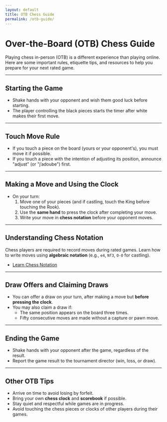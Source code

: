 ```yaml
---
layout: default
title: OTB Chess Guide
permalink: /otb-guide/
---
```


# Over-the-Board (OTB) Chess Guide <i class="fas fa-chess-board text-primary"></i>

Playing chess in-person (OTB) is a different experience than playing online. Here are some important rules, etiquette tips, and resources to help you prepare for your next rated game.

---

## **Starting the Game** <i class="fas fa-handshake text-success"></i>

- Shake hands with your opponent and wish them good luck before starting.
- The player controlling the black pieces starts the timer after white makes their first move.
  
---

## **Touch Move Rule** <i class="fas fa-hand-pointer text-danger"></i>

- If you touch a piece on the board (yours or your opponent's), you must move it if possible.
- If you touch a piece with the intention of adjusting its position, announce "adjust" (or "j’adoube") first.

---

## **Making a Move and Using the Clock** <i class="fas fa-hourglass text-info"></i>

- On your turn:
  1. Move one of your pieces (and if castling, touch the King before touching the Rook).
  2. Use the **same hand** to press the clock after completing your move.
  3. Write your move in **chess notation** before your opponent moves.

---

## **Understanding Chess Notation** <i class="fas fa-pencil-alt text-warning"></i>

Chess players are required to record moves during rated games. Learn how to write moves using **algebraic notation** (e.g., `e4`, `Nf3`, `O-O` for castling).

- [Learn Chess Notation](https://www.chess.com/terms/chess-notation)

---

## **Draw Offers and Claiming Draws** <i class="fas fa-handshake-alt text-muted"></i>

- You can offer a draw on your turn, after making a move but **before pressing the clock**.
- You may also claim a draw if:
  - The same position appears on the board three times.
  - Fifty consecutive moves are made without a capture or pawn move.

---

## **Ending the Game** <i class="fas fa-flag-checkered text-success"></i>

- Shake hands with your opponent after the game, regardless of the result.
- Report the game result to the tournament director (win, loss, or draw).

---

## **Other OTB Tips**

- Arrive on time to avoid losing by forfeit.
- Bring your own **chess clock** and **scorebook** if possible.
- Stay quiet and respectful while games are in progress.
- Avoid touching the chess pieces or clocks of other players during their games.
